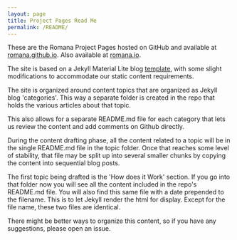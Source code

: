 ```yaml
---
layout: page
title: Project Pages Read Me
permalink: /README/
---
```

These are the Romana Project Pages hosted on GitHub and available at
[romana.github.io](romana.github.io). Also available at [romana.io](romana.io).

The site is based on a Jekyll Material Lite blog [template]( https://github.com/mudpuddle/jekyll-mdl), with some slight modifications to accommodate our static content requirements.

The site is organized around content topics that are organized as Jekyll blog 'categories'. This way a separate folder is created in the repo that holds the various articles about that topic. 

This also allows for a separate README.md file for each category that lets us review the content and add comments on Github directly.

During the content drafting phase, all the content related to a topic will be in the single README.md file in the topic folder. Once that reaches some level of stability, that file may be split up into several smaller chunks by copying the content into sequential blog posts.

The first topic being drafted is the 'How does it Work' section. If you go into that folder now you will see all the content included in the repo's README.md file. You will also find this same file with a date prepended to the filename. This is to let Jekyll render the html for display. Except for the file name, these two files are identical. 

There might be better ways to organize this content, so if you have any suggestions, please open an issue.



